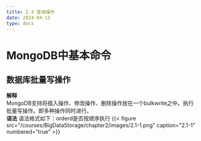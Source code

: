 ```yaml
---
title: 2.4 查询操作
date: 2024-04-13
type: docs
---
```

# MongoDB中基本命令
## 数据库批量写操作
**解释**  
MongoDB支持将插入操作、修改操作、删除操作放在一个bulkwrite之中。执行批量写操作。即多种操作同时进行。  
**语法**
语法格式如下：orderd是否按顺序执行
{{< figure src="/courses/BigDataStorage/chapter2/images/2.1-1.png" caption="2.1-1" numbered="true" >}}  
